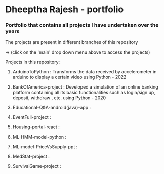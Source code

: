 # Dheeptha Rajesh - portfolio

### Portfolio that contains all projects I have undertaken over the years      

The projects are present in different branches of this repository

  -> (click on the 'main' drop down menu above to access the projects)

Projects in this repository:

  1. ArduinoToPython : Transforms the data received by accelerometer in arduino to display a certain video using Python - 2022
     
  2. BankOfAmerica-project : Developed a simulation of an online banking platform containing all its basic functionalities such as login/sign up, deposit, withdraw , etc. using Python - 2020
     
  3. Educational-Q&A-android(java)-app :
     
  4. EventFull-project :
     
  5. Housing-portal-react :
     
  6. ML-HMM-model-python :
     
  7. ML-model-PriceVsSupply-ppt :
     
  8. MedStat-project :
     
  9. SurvivalGame-project :
